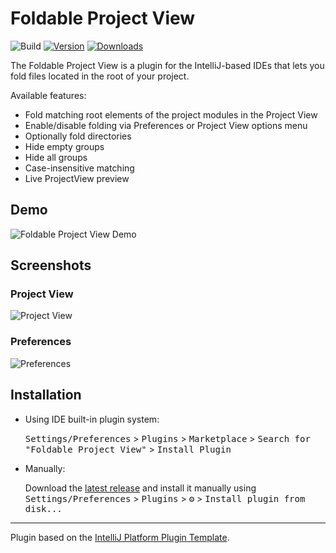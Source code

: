 # Foldable Project View

![Build](https://github.com/pavankjadda/intellij-foldable-projectview/workflows/Build/badge.svg)
[![Version](https://img.shields.io/jetbrains/plugin/v/17288.svg)](https://plugins.jetbrains.com/plugin/17288)
[![Downloads](https://img.shields.io/jetbrains/plugin/d/17288.svg)](https://plugins.jetbrains.com/plugin/17288)

<!-- Plugin description -->

The Foldable Project View is a plugin for the IntelliJ-based IDEs that lets you fold files located in the root of your
project.

Available features:

- Fold matching root elements of the project modules in the Project View
- Enable/disable folding via Preferences or Project View options menu
- Optionally fold directories
- Hide empty groups
- Hide all groups
- Case-insensitive matching
- Live ProjectView preview

## Demo

<img src="https://github.com/pavankjadda/intellij-foldable-projectview/raw/main/.github/readme/foldable-projectview.gif" alt="Foldable Project View Demo" />

<!-- Plugin description end -->

## Screenshots

### Project View

![Project View](.github/readme/project-view.png)

### Preferences

![Preferences](.github/readme/preferences.png)

## Installation

- Using IDE built-in plugin system:

  <kbd>Settings/Preferences</kbd> > <kbd>Plugins</kbd> > <kbd>Marketplace</kbd> > <kbd>Search for "Foldable Project
  View"</kbd> >
  <kbd>Install Plugin</kbd>

- Manually:

  Download the [latest release](https://github.com/pavankjadda/intellij-foldable-projectview/releases/latest) and
  install it manually using
  <kbd>Settings/Preferences</kbd> > <kbd>Plugins</kbd> > <kbd>⚙️</kbd> > <kbd>Install plugin from disk...</kbd>

---
Plugin based on the [IntelliJ Platform Plugin Template][template].

[template]: https://github.com/JetBrains/intellij-platform-plugin-template
